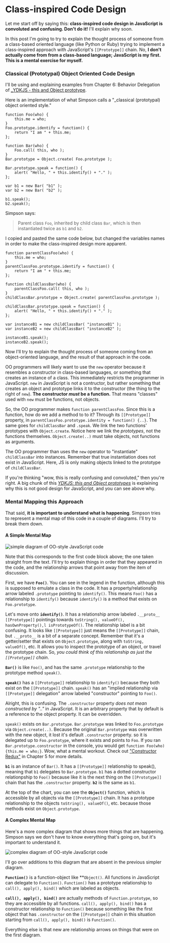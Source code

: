 # Class-inspired Code Design

Let me start off by saying this: **class-inspired code design in JavaScript is convoluted and confusing. Don't do it!** I'll explain why soon.

In this post I'm going to try to explain the thought process of someone from a class-based oriented language (like Python or Ruby) trying to implement a class-inspired approach with JavaScript's `[[Prototype]]` chain. No, **I don't actually come from from a class-based language; JavaScript is my first. This is a mental exercise for myself.**

### Classical (Prototypal) Object Oriented Code Design

I'll be using and explaining examples from Chapter 6: Behavior Delegation of [_YDKJS - this and Object prototype](https://github.com/getify/You-Dont-Know-JS/blob/master/this%20%26%20object%20prototypes/ch6.md).

Here is an implementation of what Simpson calls a "_classical (prototypal) object oriented style."

```
function Foo(who) {
    this.me = who;
}
Foo.prototype.identify = function() {
    return "I am " + this.me;
};

function Bar(who) {
    Foo.call( this, who );
}
Bar.prototype = Object.create( Foo.prototype );

Bar.prototype.speak = function() {
    alert( "Hello, " + this.identify() + "." );
};

var b1 = new Bar( "b1" );
var b2 = new Bar( "b2" );

b1.speak();
b2.speak();
```

Simpson says: 
> Parent class `Foo`, inherited by child class `Bar`, which is then instantiated twice as `b1` and `b2`.

I copied and pasted the same code below, but changed the variables names in order to make the class-inspired design more apparent.

```
function parentClassFoo(who) {
    this.me = who;
}
parentClassFoo.prototype.identify = function() {
    return "I am " + this.me;
};

function childClassBar(who) {
    parentClassFoo.call( this, who );
}
childClassBar.prototype = Object.create( parentClassFoo.prototype );

childClassBar.prototype.speak = function() {
    alert( "Hello, " + this.identify() + "." );
};

var instanceB1 = new childClassBar( "instanceB1" );
var instanceB2 = new childClassBar( "instanceB2" );

instanceB1.speak();
instanceB2.speak();
```
Now I'll try to explain the thought process of someone coming from an object-oriented language, and the result of that approach in the code. 

OO programmers will likely want to use the `new` operator because it resembles a constructor in class-based languages, or something that creates an instance of a class. This immediately restricts the programmer in JavaScript. `new` in JavaScript is not a contructor, but rather something that creates an object and prototype links it to the constructor (the thing to the right of `new`). **The constructor _must_ be a function.** That means "classes" used with `new` must be functions, not objects.

So, the OO programmer makes `function parentClassFoo`. Since this is a function, how do we add a method to to it? Through its `[[Prototype]]` property, in `parentClassFoo.prototype.identity = function() {..}`. The same goes for `childClassBar` and `.speak`. We link the two functions' prototypes with `Object.create`. Notice here we link the _prototypes_, not the functions themselves. `Object.create(..)` must take objects, not functions as arguments.

The OO programmer than uses the `new` operator to "instantiate" `childClassBar` into instances. Remember that true instantiation does not exist in JavaScript. Here, JS is only making objects linked to the prototype of `childClassBar`.

If you're thinking "wow, this is really confusing and convoluted," then you're right. A big chunk of this [_YDKJS: this and Object prototypes_](https://github.com/getify/You-Dont-Know-JS/blob/master/this%20%26%20object%20prototypes/ch6.md) is explaining why this is not good design for JavaScript, and you can see above why.

### Mental Mapping this Approach

That said, **it is important to understand what is happening**. Simpson tries to represent a mental map of this code in a couple of diagrams. I'll try to break them down. 

#### A Simple Mental Map

![simple diagram of OO-style JavaScript code](https://github.com/getify/You-Dont-Know-JS/blob/master/this%20%26%20object%20prototypes/fig5.png)

Note that this corresponds to the first code block above; the one taken straight from the text. I'll try to explain things in order that they appeared in the code, and the relationship arrows that point away from the item of discussion.

First, we have **`Foo()`**. You can see in the legend in the function, although this is supposed to emulate a class in the code. It has a property/relationship arrow labeled `.prototype` pointing to `identify()`. This means `Foo()` has a relationship to `identify()` because `identify()` is a method that exists on `Foo.prototype`.

Let's move onto **`identify()`**. It has a relationship arrow labeled `.__proto__ [[Prototype]]` pointings towards `toString(), valueOf(), hasOwnProperty(),l isPrototypeOf()`. The relationship label is a bit confusing. It looks like `[[Prototype]]` just means the `[[Prototype]]` chain, but `.__proto__` is a bit of a separate concept. Remember that it's a getter/setter that exists on `Object.prototype`, along with `toString, valueOf()`, etc. It allows you to inspect the prototype of an object, or travel the prototype chain. So, _you could think of this relationship as just the `[[Prototype]]` chain_.

**`Bar()`** is like `Foo()`, and has the same `.prototype` relationship to the prototype method `speak()`. 

**`speak()`** has a `[[Prototype]]` relationship to `identify()` because they both exist on the `[[Prototype]]`  chain. `speak()` has an "implied relationship via `[[Prototype]]` delegation" arrow labeled "constructor" pointing to `Foo()`. 

Alright, this is confusing. The `.constructor` property _does not mean constructed by ".."_ in JavaScript. It is an arbitrary property that by default is a reference to the object property. It can be overridden. 

`speak()` exists on `Bar.prototype`. `Bar.prototype` was linked to `Foo.prototype` via `Object.create(..)`. Because the original `Bar.prototype` was overwritten with the new object, it lost it's default `.constructor` property. so it is delegated up to `Foo.prototype`, where it exists and points to `Foo`. If you ran `Bar.prototype.constructor` in the console, you would get `function Foo(who) {this.me = who;}`.  Wow, what a mental workout. Check out ["Constructor Redux"](https://github.com/getify/You-Dont-Know-JS/blob/master/this%20%26%20object%20prototypes/ch5.md) in Chapter 5 for more details.

**`b1`** is an instance of `Bar()`. It has a `[[Prototype]]` relationship to speak(), meaning that `b1` delegates to `Bar.prototype`. `b1` has a dotted constructor relationpship to `Foo()` because like it is the next thing on the `[[Prototype]]` chain that has the `.constructor` property. **`b2`** is the same as `b1`.

At the top of the chart, you can see the **`Object()`** function, which is accessible by all objects via the `[[Prototype]]` chain. It has a prototype relationship to the objects `toString(), valueOf()`, etc. because those methods exist on `Object.prototype`.

#### A Complex Mental Map

Here's a more complex diagram that shows more things that are happening. Simpson says we don't have to know everything that's going on, but it's important to understand it.

![complex diagram of OO-style JavaScript code](https://github.com/getify/You-Dont-Know-JS/blob/master/this%20%26%20object%20prototypes/fig4.png)

I'll go over additions to this diagram that are absent in the previous simpler diagram.

**`Function()`** is a function-object like **`Object()`. All functions in JavaScript can delegate to `Function()`. `Function()` has a prototype relationship to `call(), apply(), bind()` which are labeled as objects.

**`call(), apply(), bind()`** are actually methods of `Function.prototype`, so they are accessible by all functions. `call(), apply(), bind()` has a constructor relationship to `Function()` because something like the first object that has `.constructor` on the `[[Prototype]]` chain in this situation starting from `call(), apply(), bind()` is `Function()`.

Everything else is that new are relationship arrows on things that were on the first diagram.

